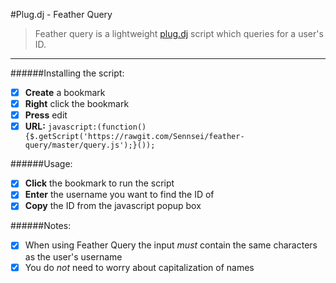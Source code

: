 #Plug.dj - Feather Query

> Feather query is a lightweight [plug.dj](https://www.plug.dj/superfuntime-3 "*Click Me* for the BEST community!") script which queries for a user's ID.
---

######Installing the script:                                                                                          

- [x] **Create** a bookmark                                                                                                              
- [x] **Right** click the bookmark
- [x] **Press** edit                                                                                                  
- [x] **URL:** `javascript:(function(){$.getScript('https://rawgit.com/Sennsei/feather-query/master/query.js');}());`

######Usage:
- [x] **Click** the bookmark to run the script
- [x] **Enter** the username you want to find the ID of
- [x] **Copy** the ID from the javascript popup box

######Notes:
- [x] When using Feather Query the input _must_ contain the same characters as the user's username
- [x] You do _not_ need to worry about capitalization of names
